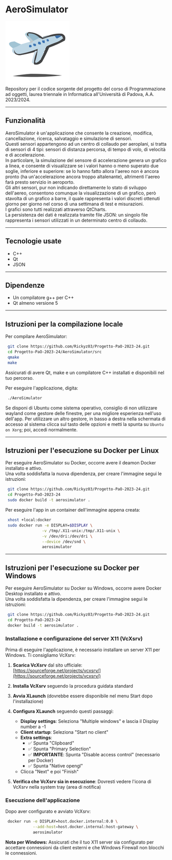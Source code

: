 # AeroSimulator
![Logo](./AeroSimulator/src/Assets/Icona.svg)
<br/>
Repository per il codice sorgente del progetto del corso di Programmazione ad oggetti, laurea triennale in Informatica all'Università di Padova, A.A. 2023/2024.

<hr/>

## Funzionalità
AeroSimulator è un'applicazione che consente la creazione, modifica, cancellazione, ricerca, salvataggio e simulazione di sensori.
<br/>
Questi sensori appartengono ad un centro di collaudo per aeroplani, si tratta di sensori di 4 tipi: sensori di distanza percorsa, di tempo di volo, di velocità e di accelerazione.
<br/>
In particolare, la simulazione del sensore di accelerazione genera un grafico a linea, e consente di visualizzare se i valori hanno o meno superato due soglie, inferiore e superiore: se lo hanno fatto allora l'aereo non è ancora pronto (ha un'accelerazione ancora troppo altalenante), altrimenti l'aereo farà presto servizio in aeroporto.
<br/>
Gli altri sensori, pur non indicando direttamente lo stato di sviluppo dell'aereo, consentono comunque la visualizzazione di un grafico, però stavolta di un grafico a barre, il quale rappresenta i valori discreti ottenuti giorno per giorno nel corso di una settimana di test e misurazioni.
<br/>
I grafici sono tutti realizzati attraverso QtCharts.
<br/>
La persistenza dei dati è realizzata tramite file JSON: un singolo file rappresenta i sensori utilizzati in un determinato centro di collaudo.

<hr/>

## Tecnologie usate
* C++
* Qt
* JSON

<hr/>

## Dipendenze
* Un compilatore g++ per C++
* Qt almeno versione 5

<hr/>

## Istruzioni per la compilazione locale
Per compilare AeroSimulator:

```bash
 git clone https://github.com/Rickyz03/Progetto-PaO-2023-24.git
 cd Progetto-PaO-2023-24/AeroSimulator/src
 qmake
 make
```

Assicurati di avere Qt, make e un compilatore C++ installati e disponibili nel tuo percorso.

Per eseguire l'applicazione, digita:

```bash
 ./AeroSimulator
```

Se disponi di Ubuntu come sistema operativo, consiglio di non utilizzare wayland come gestore delle finestre, per una migliore esperienza nell'uso dell'app. Per utilizzare un altro gestore, in basso a destra nella schermata di accesso al sistema clicca sul tasto delle opzioni e metti la spunta su `Ubuntu on Xorg`; poi, accedi normalmente.

<hr/>

## Istruzioni per l'esecuzione su Docker per Linux
Per eseguire AeroSimulator su Docker, occorre avere il deamon Docker installato e attivo.  
Una volta soddisfatta la nuova dipendenza, per creare l'immagine segui le istruzioni:

```bash
 git clone https://github.com/Rickyz03/Progetto-PaO-2023-24.git
 cd Progetto-PaO-2023-24
 sudo docker build -t aerosimulator .
```

Per eseguire l'app in un container dell'immagine appena creata:
```bash
 xhost +local:docker
 sudo docker run -e DISPLAY=$DISPLAY \
                -v /tmp/.X11-unix:/tmp/.X11-unix \
                -v /dev/dri:/dev/dri \
                --device /dev/snd \
                aerosimulator
```

<hr/>

## Istruzioni per l'esecuzione su Docker per Windows
Per eseguire AeroSimulator su Docker su Windows, occorre avere Docker Desktop installato e attivo.  
Una volta soddisfatta la dipendenza, per creare l'immagine segui le istruzioni:

```bash
 git clone https://github.com/Rickyz03/Progetto-PaO-2023-24.git
 cd Progetto-PaO-2023-24
 docker build -t aerosimulator .
```

### Installazione e configurazione del server X11 (VcXsrv)

Prima di eseguire l'applicazione, è necessario installare un server X11 per Windows. Ti consigliamo VcXsrv:

1. **Scarica VcXsrv** dal sito ufficiale: [https://sourceforge.net/projects/vcxsrv/](https://sourceforge.net/projects/vcxsrv/)
2. **Installa VcXsrv** seguendo la procedura guidata standard
3. **Avvia XLaunch** (dovrebbe essere disponibile nel menu Start dopo l'installazione)
4. **Configura XLaunch** seguendo questi passaggi:
   - **Display settings**: Seleziona "Multiple windows" e lascia il Display number a -1
   - **Client startup**: Seleziona "Start no client"
   - **Extra settings**: 
     - ✅ Spunta "Clipboard"
     - ✅ Spunta "Primary Selection" 
     - ✅ **IMPORTANTE**: Spunta "Disable access control" (necessario per Docker)
     - ✅ Spunta "Native opengl"
   - Clicca "Next" e poi "Finish"

5. **Verifica che VcXsrv sia in esecuzione**: Dovresti vedere l'icona di VcXsrv nella system tray (area di notifica)

### Esecuzione dell'applicazione

Dopo aver configurato e avviato VcXsrv:

```bash
 docker run -e DISPLAY=host.docker.internal:0.0 \
            --add-host=host.docker.internal:host-gateway \
            aerosimulator
```

**Nota per Windows:** Assicurati che il tuo X11 server sia configurato per accettare connessioni da client esterni e che Windows Firewall non blocchi le connessioni.
